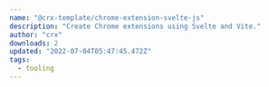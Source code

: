 ```yaml
---
name: "@crx-template/chrome-extension-svelte-js"
description: "Create Chrome extensions using Svelte and Vite."
author: "crx"
downloads: 2
updated: "2022-07-04T05:47:45.472Z"
tags: 
  - tooling
---
```

